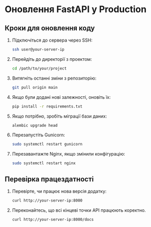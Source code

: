 # Оновлення FastAPI у Production

## Кроки для оновлення коду

1. Підключіться до сервера через SSH:
    ```bash
    ssh user@your-server-ip
    ```

2. Перейдіть до директорії з проектом:
    ```bash
    cd /path/to/your/project
    ```

3. Витягніть останні зміни з репозиторію:
    ```bash
    git pull origin main
    ```

4. Якщо були додані нові залежності, оновіть їх:
    ```bash
    pip install -r requirements.txt
    ```

5. Якщо потрібно, зробіть міграції бази даних:
    ```bash
    alembic upgrade head
    ```

6. Перезапустіть Gunicorn:
    ```bash
    sudo systemctl restart gunicorn
    ```

7. Перезавантажте Nginx, якщо змінили конфігурацію:
    ```bash
    sudo systemctl restart nginx
    ```

## Перевірка працездатності

1. Перевірте, чи працює нова версія додатку:
    ```bash
    curl http://your-server-ip:8000
    ```

2. Переконайтесь, що всі кінцеві точки API працюють коректно.
    ```bash
    curl http://your-server-ip:8000/docs
    ```
